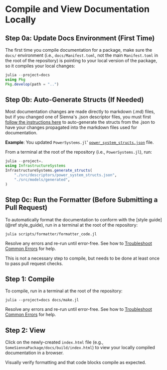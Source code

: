 # Compile and View Documentation Locally

## Step 0a: Update Docs Environment (First Time)
The first time you compile documentation for a package, make sure the `docs/` environment
(i.e., `docs/Manifest.toml`, not the main `Manifest.toml` in the root of the repository)
is pointing to your local version of the package, so it compiles your local changes:

```julia
julia --project=docs
using Pkg
Pkg.develop(path = "..")
```

## Step 0b: Auto-Generate Structs (If Needed)
Most documentation changes are made directly to markdown (.md) files, but if you changed one
of Sienna's .json descriptor files, you must first
[follow the instructions here](@ref "Auto-Generation of Component Structs") to auto-generate
the structs from the .json to have your changes propagated into the markdown files used for
documentation. 

**Example**: You updated `PowerSystems.jl`'
[`power_system_structs.json`](https://github.com/NREL-Sienna/PowerSystems.jl/blob/main/src/descriptors/power_system_structs.json)
file.

From a terminal at the root of the repository (i.e., `PowerSystems.jl`), run:
```julia
julia --project=.
using InfrastructureSystems
InfrastructureSystems.generate_structs(
    "./src/descriptors/power_system_structs.json",
    "./src/models/generated",
)
```

## Step 0c: Run the Formatter (Before Submitting a Pull Request)
To automatically format the documentation to conform with the [style guide](@ref style_guide),
run in a terminal at the root of the repository:
```
julia scripts/formatter/formatter_code.jl
```

Resolve any errors and re-run until error-free. See how to [Troubleshoot Common Errors](@ref)
for help.

This is not a necessary step to compile, but needs to be done at least once to pass pull
request checks. 

## Step 1: Compile

To compile, run in a terminal at the root of the repository:
```
julia --project=docs docs/make.jl 
```

Resolve any errors and re-run until error-free. See how to [Troubleshoot Common Errors](@ref)
for help.

## Step 2: View
Click on the newly-created `index.html` file (e.g.,
`SomeSiennaPackage/docs/build/index.html`) to view your locally compiled documentation in a
browser. 

Visually verify formatting and that code blocks compile as expected.
